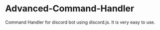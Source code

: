 # Advanced-Command-Handler
Command Handler for discord bot using discord.js. It is very easy to use.
